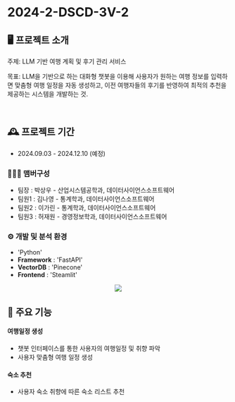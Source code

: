 # 2024-2-DSCD-3V-2

## 🖥️ 프로젝트 소개
주제: LLM 기반 여행 계획 및 후기 관리 서비스

목표: LLM을 기반으로 하는 대화형 챗봇을 이용해 사용자가 원하는 여행 정보를 입력하면 맞춤형 여행 일정을 자동 생성하고, 이전 여행자들의 후기를 반영하여 최적의 추천을 제공하는 시스템을 개발하는 것.

<br>

## 🕰️ 프로젝트 기간
* 2024.09.03 - 2024.12.10 (예정)

### 🧑‍🤝‍🧑 맴버구성
 - 팀장  : 박상우 - 산업시스템공학과, 데이터사이언스소프트웨어
 - 팀원1 : 김나영 - 통계학과, 데이터사이언스소프트웨어
 - 팀원2 : 이가린 - 통계학과, 데이터사이언스소프트웨어
 - 팀원3 : 허재원 - 경영정보학과, 데이터사이언스소프트웨어

### ⚙️ 개발 및 분석 환경
- 'Python'
- **Framework** : 'FastAPI'
- **VectorDB** : 'Pinecone'
- **Frontend** : 'Steamlit'
<p align="center"><img src="[이미지URL](https://github.com/user-attachments/assets/9925a25a-36c7-4f93-bb9e-6e316e8778d4)"></p>


## 📌 주요 기능
#### 여행일정 생성
- 챗봇 인터페이스를 통한 사용자의 여행일정 및 취향 파악
- 사용자 맞춤형 여행 일정 생성
  
#### 숙소 추천
- 사용자 숙소 취향에 따른 숙소 리스트 추천
